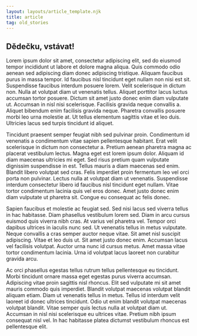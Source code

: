 ```yaml
---
layout: layouts/article_template.njk
title: article
tag: old_stories
---
```


## Dědečku, vstávat!

Lorem ipsum dolor sit amet, consectetur adipiscing elit, sed do eiusmod tempor incididunt ut labore et dolore magna aliqua. Quis commodo odio aenean sed adipiscing diam donec adipiscing tristique. Aliquam faucibus purus in massa tempor. Id faucibus nisl tincidunt eget nullam non nisi est sit. Suspendisse faucibus interdum posuere lorem. Velit scelerisque in dictum non. Nulla at volutpat diam ut venenatis tellus. Aliquet porttitor lacus luctus accumsan tortor posuere. Dictum sit amet justo donec enim diam vulputate ut. Accumsan in nisl nisi scelerisque. Facilisis gravida neque convallis a. Aliquet bibendum enim facilisis gravida neque. Pharetra convallis posuere morbi leo urna molestie at. Ut tellus elementum sagittis vitae et leo duis. Ultricies lacus sed turpis tincidunt id aliquet.

Tincidunt praesent semper feugiat nibh sed pulvinar proin. Condimentum id venenatis a condimentum vitae sapien pellentesque habitant. Erat velit scelerisque in dictum non consectetur a. Pretium aenean pharetra magna ac placerat vestibulum lectus. Magna eget est lorem ipsum dolor. Aliquam id diam maecenas ultricies mi eget. Sed risus pretium quam vulputate dignissim suspendisse in est. Tellus mauris a diam maecenas sed enim. Blandit libero volutpat sed cras. Felis imperdiet proin fermentum leo vel orci porta non pulvinar. Lectus nulla at volutpat diam ut venenatis. Suspendisse interdum consectetur libero id faucibus nisl tincidunt eget nullam. Vitae tortor condimentum lacinia quis vel eros donec. Amet justo donec enim diam vulputate ut pharetra sit. Congue eu consequat ac felis donec.

Sapien faucibus et molestie ac feugiat sed. Sed nisi lacus sed viverra tellus in hac habitasse. Diam phasellus vestibulum lorem sed. Diam in arcu cursus euismod quis viverra nibh cras. At varius vel pharetra vel. Tempor orci dapibus ultrices in iaculis nunc sed. Ut venenatis tellus in metus vulputate. Neque convallis a cras semper auctor neque vitae. Sit amet nisl suscipit adipiscing. Vitae et leo duis ut. Sit amet justo donec enim. Accumsan lacus vel facilisis volutpat. Auctor urna nunc id cursus metus. Amet massa vitae tortor condimentum lacinia. Urna id volutpat lacus laoreet non curabitur gravida arcu.

Ac orci phasellus egestas tellus rutrum tellus pellentesque eu tincidunt. Morbi tincidunt ornare massa eget egestas purus viverra accumsan. Adipiscing vitae proin sagittis nisl rhoncus. Elit sed vulputate mi sit amet mauris commodo quis imperdiet. Blandit volutpat maecenas volutpat blandit aliquam etiam. Diam ut venenatis tellus in metus. Tellus id interdum velit laoreet id donec ultrices tincidunt. Odio ut enim blandit volutpat maecenas volutpat blandit. Vitae semper quis lectus nulla at volutpat diam ut. Accumsan in nisl nisi scelerisque eu ultrices vitae. Pretium nibh ipsum consequat nisl vel. In hac habitasse platea dictumst vestibulum rhoncus est pellentesque elit. 